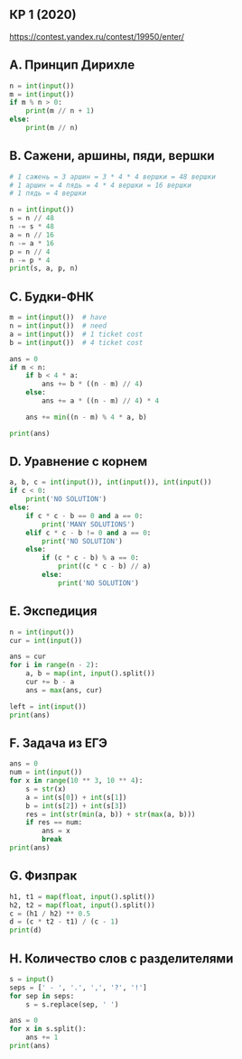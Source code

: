 ## КР 1 (2020)
https://contest.yandex.ru/contest/19950/enter/

## A. Принцип Дирихле
```python
n = int(input())
m = int(input())
if m % n > 0:
    print(m // n + 1)
else:
    print(m // n)
```

## B. Сажени, аршины, пяди, вершки
```python
# 1 сажень = 3 аршин = 3 * 4 * 4 вершки = 48 вершки
# 1 аршин = 4 пядь = 4 * 4 вершки = 16 вершки
# 1 пядь = 4 вершки

n = int(input())
s = n // 48
n -= s * 48
a = n // 16
n -= a * 16
p = n // 4
n -= p * 4
print(s, a, p, n)
```

## C. Будки-ФНК

```python
m = int(input())  # have
n = int(input())  # need
a = int(input())  # 1 ticket cost
b = int(input())  # 4 ticket cost

ans = 0
if m < n:
    if b < 4 * a:
        ans += b * ((n - m) // 4)
    else:
        ans += a * ((n - m) // 4) * 4

    ans += min((n - m) % 4 * a, b)

print(ans)
```
## D. Уравнение с корнем
```python
a, b, c = int(input()), int(input()), int(input())
if c < 0:
    print('NO SOLUTION')
else:
    if c * c - b == 0 and a == 0:
        print('MANY SOLUTIONS')
    elif c * c - b != 0 and a == 0:
        print('NO SOLUTION')
    else:
        if (c * c - b) % a == 0:
            print((c * c - b) // a)
        else:
            print('NO SOLUTION')
```

## E. Экспедиция
```python
n = int(input())
cur = int(input())

ans = cur
for i in range(n - 2):
    a, b = map(int, input().split())
    cur += b - a
    ans = max(ans, cur)

left = int(input())
print(ans)
```

## F. Задача из ЕГЭ
```python
ans = 0
num = int(input())
for x in range(10 ** 3, 10 ** 4):
    s = str(x)
    a = int(s[0]) + int(s[1])
    b = int(s[2]) + int(s[3])
    res = int(str(min(a, b)) + str(max(a, b)))
    if res == num:
        ans = x
        break
print(ans)
```

## G. Физпрак

```python
h1, t1 = map(float, input().split())
h2, t2 = map(float, input().split())
c = (h1 / h2) ** 0.5
d = (c * t2 - t1) / (c - 1)
print(d)
```

## H. Количество слов с разделителями
```python
s = input()
seps = [' - ', '.', ',', '?', '!']
for sep in seps:
    s = s.replace(sep, ' ')

ans = 0
for x in s.split():
    ans += 1
print(ans)
```
